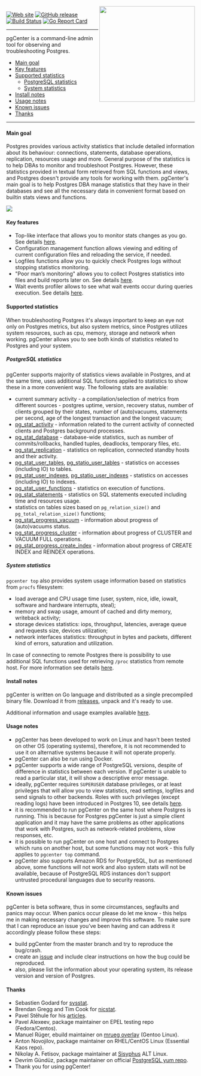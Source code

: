 <img width="255" alt="" src="https://github.com/lesovsky/pgcenter/raw/master/doc/images/pgcenter-logo.png" align="right">

[![Web site](https://img.shields.io/badge/pgCenter-org-orange.svg)](https://pgcenter.org)
[![GitHub release](https://img.shields.io/github/release/lesovsky/pgcenter.svg?style=flat)](https://github.com/lesovsky/pgcenter/releases/)
[![Build Status](https://travis-ci.org/lesovsky/pgcenter.svg)](https://travis-ci.org/lesovsky/pgcenter)
[![Go Report Card](https://goreportcard.com/badge/lesovsky/pgcenter)](https://goreportcard.com/report/lesovsky/pgcenter)

---
pgCenter is a command-line admin tool for observing and troubleshooting Postgres.

- [Main goal](#main-goal)
- [Key features](#key-features)
- [Supported statistics](#supported-statistics)
  - [PostgreSQL statistics](#postgresql-statistics)
  - [System statistics](#system-statistics)
- [Install notes](#install-notes)
- [Usage notes](#usage-notes)
- [Known issues](#known-issues)
- [Thanks](#thanks)

---
#### Main goal
Postgres provides various activity statistics that include detailed information about its behaviour: connections, statements, database operations, replication, resources usage and more. General purpose of the statistics is to help DBAs to monitor and troubleshoot Postgres. However, these statistics provided in textual form retrieved from SQL functions and views, and Postgres doesn't provide any tools for working with them.
pgCenter's main goal is to help Postgres DBA manage statistics that theу have in their databases and see all the necessary data in convenient format based on builtin stats views and functions.

![](doc/images/pgcenter-demo.gif)

#### Key features
- Top-like interface that allows you to monitor stats changes as you go. See details [here](doc/pgcenter-top-readme.md).
- Configuration management function  allows viewing and editing of current configuration files and reloading the service, if needed.
- Logfiles functions allow you to quickly check Postgres logs without stopping statistics monitoring.
- "Poor man’s monitoring" allows you to collect Postgres statistics into files and build reports later on. See details [here](doc/pgcenter-record-readme.md).
- Wait events profiler allows to see what wait events occur during queries execution. See details [here](doc/pgcenter-profile-readme.md).

#### Supported statistics
When troubleshooting Postgres it's always important to keep an eye not only on Postgres metrics, but also system metrics, since Postgres utilizes system resources, such as cpu, memory, storage and network when working. pgCenter allows you to see both kinds of statistics related to Postgres and your system.

##### PostgreSQL statistics
pgCenter supports majority of statistics views available in Postgres, and at the same time, uses additional SQL functions applied to statistics to show these in a more convenient way. The following stats are available:

- current summary activity - a compilation/selection  of metrics from different sources - postgres uptime, version, recovery status, number of clients grouped by their states, number of (auto)vacuums, statements per second, age of the longest transaction and the longest vacuum;
- [pg_stat_activity](https://www.postgresql.org/docs/current/static/monitoring-stats.html#PG-STAT-ACTIVITY-VIEW) - information related to the current activity of connected clients and Postgres background processes.
- [pg_stat_database](https://www.postgresql.org/docs/current/static/monitoring-stats.html#PG-STAT-DATABASE-VIEW) - database-wide statistics, such as number of commits/rollbacks, handled tuples, deadlocks, temporary files, etc.
- [pg_stat_replication](https://www.postgresql.org/docs/current/static/monitoring-stats.html#PG-STAT-REPLICATION-VIEW) - statistics on replication, connected standby hosts and their activity.
- [pg_stat_user_tables](https://www.postgresql.org/docs/current/static/monitoring-stats.html#PG-STAT-ALL-TABLES-VIEW), [pg_statio_user_tables](https://www.postgresql.org/docs/current/static/monitoring-stats.html#PG-STATIO-ALL-TABLES-VIEW) - statistics on accesses (including IO) to tables.
- [pg_stat_user_indexes](https://www.postgresql.org/docs/current/static/monitoring-stats.html#PG-STAT-ALL-INDEXES-VIEW), [pg_statio_user_indexes](https://www.postgresql.org/docs/current/static/monitoring-stats.html#PG-STATIO-ALL-INDEXES-VIEW) - statistics on accesses (including IO) to indexes.
- [pg_stat_user_functions](https://www.postgresql.org/docs/current/static/monitoring-stats.html#PG-STAT-USER-FUNCTIONS-VIEW) - statistics on execution of functions.
- [pg_stat_statements](https://www.postgresql.org/docs/current/static/pgstatstatements.html) - statistics on SQL statements executed including time and resources usage.
- statistics on tables sizes based on `pg_relation_size()` and `pg_total_relation_size()` functions;
- [pg_stat_progress_vacuum](https://www.postgresql.org/docs/current/progress-reporting.html#VACUUM-PROGRESS-REPORTING) - information about progress of (auto)vacuums status.
- [pg_stat_progress_cluster](https://www.postgresql.org/docs/current/progress-reporting.html#CLUSTER-PROGRESS-REPORTING) - information about progress of CLUSTER and VACUUM FULL operations.
- [pg_stat_progress_create_index](https://www.postgresql.org/docs/current/progress-reporting.html#CREATE-INDEX-PROGRESS-REPORTING) - information about progress of CREATE INDEX and REINDEX operations.

##### System statistics
`pgcenter top` also provides system usage information based on statistics from `procfs` filesystem:

- load average and CPU usage time (user, system, nice, idle, iowait, software and hardware interrupts, steal);
- memory and swap usage, amount of cached and dirty memory, writeback activity;
- storage devices statistics: iops, throughput, latencies, average queue and requests size, devices utilization;
- network interfaces statistics: throughput in bytes and packets, different kind of errors, saturation and utilization.

In case of connecting to remote Postgres there is possibility to use additional SQL functions used for retrieving `/proc` statistics from remote host. For more information see details [here](doc/pgcenter-config-readme.md).

#### Install notes
pgCenter is written on Go language and distributed as a single precompiled binary file. Download it from [releases](https://github.com/lesovsky/pgcenter/releases), unpack and it's ready to use.

Additional information and usage examples available [here](doc/examples.md).

#### Usage notes
- pgCenter has been developed to work on Linux and hasn't been tested on other OS (operating systems), therefore, it is not recommended to use it on alternative systems because it will not operate properly.
- pgCenter can also be run using Docker.
- pgCenter supports a wide range of PostgreSQL versions, despite of difference in statistics between each version. If pgCenter is unable to read a particular stat, it will show a descriptive error message.
- ideally, pgCenter requires `SUPERUSER` database privileges, or at least privileges that will allow you to view statistics, read settings, logfiles and send signals to other backends. Roles with such privileges (except reading logs) have been introduced in Postgres 10, see details [here](https://www.postgresql.org/docs/current/static/default-roles.html).
- it is recommended to run pgCenter on the same host where Postgres is running. This is because for Postgres pgCenter is just a simple client application and it may have the same problems as other applications that work with Postgres, such as network-related problems, slow responses, etc.
- it is possible to run pgCenter on one host and connect to Postgres which runs on another host, but some functions may not work - this fully applies to `pgcenter top` command.
- pgCenter also supports Amazon RDS for PostgreSQL, but as mentioned above, some functions will not work and also system stats will not be available, because of PostgreSQL RDS instances don't support untrusted procedural languages due to security reasons.

#### Known issues
pgCenter is beta software, thus in some circumstances, segfaults and panics may occur. When panics occur please do let me know - this helps me in making necessary changes and improve this software. To make sure that I can reproduce an issue you’ve been having and can address it accordingly please follow these steps:

- build pgCenter from the master branch and try to reproduce the bug/crash. 
- create an [issue](https://github.com/lesovsky/pgcenter/issues) and include clear instructions on how the bug could be reproduced.
- also, please list the information about your operating system, its release version and version of Postgres.

#### Thanks
- Sebastien Godard for [sysstat](https://github.com/sysstat/sysstat).
- Brendan Gregg and Tim Cook for [nicstat](http://sourceforge.net/projects/nicstat/).
- Pavel Stěhule for his [articles](http://postgres.cz/wiki/PostgreSQL).
- Pavel Alexeev, package maintainer on EPEL testing repo (Fedora/Centos).
- Manuel Rüger, ebuild maintainer on [mrueg overlay](https://gpo.zugaina.org/dev-db/pgcenter) (Gentoo Linux).
- Anton Novojilov, package maintainer on RHEL/CentOS Linux (Essential Kaos repo).
- Nikolay A. Fetisov, package maintainer at [Sisyphus](http://www.sisyphus.ru/ru/srpm/pgcenter) ALT Linux.
- Devrim Gündüz, package maintainer on official [PostgreSQL yum repo](https://yum.postgresql.org/).
- Thank you for using pgCenter!
